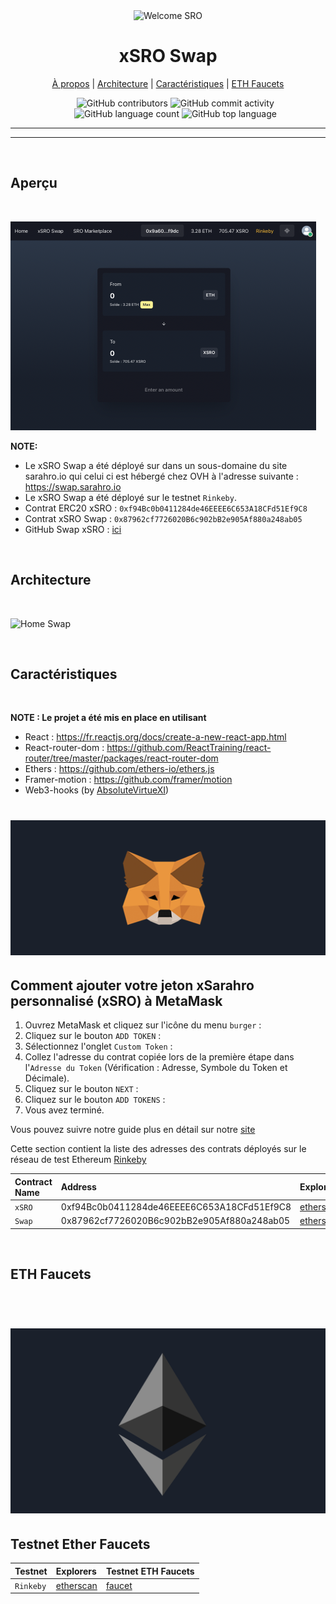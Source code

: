 <div>
<div align="center">
  <img alt="Welcome SRO" src="https://ipfs.io/ipfs/QmbdSfiJuBP2XRcM1wuLWMCXLhRoQTvYM8fHYRwyHcKxoa">
  </div>
    <h1 align="center"><b>xSRO Swap</b></h1>
    <div align="center">
    <a href="#swap-about">À propos</a> 
      |
    <a href="#swap-design">Architecture</a>
      |
    <a href="#swap-feature">Caractéristiques</a>
      |
    <a href="#contract-faucets">ETH Faucets</a>
  </div>
</div>
<div >
  <ul align="center">
    <img alt="GitHub contributors" src="https://img.shields.io/github/contributors/SRO-SarahRo/xsro-swap">
    <img alt="GitHub commit activity" src="https://img.shields.io/github/commit-activity/m/SRO-SarahRo/xsro-swap">
    <img alt="GitHub language count" src="https://img.shields.io/github/languages/count/SRO-SarahRo/xsro-swap">
    <img alt="GitHub top language" src="https://img.shields.io/github/languages/top/SRO-SarahRo/xsro-swap">
  </ul>
</div>

----

<!-- <div>
  <h2><b>À propos</b></h2>
  <h4 id="swap-about" > <b>SarahRo</b> est une place de marché en ligne qui relie les artistes et les collectionneurs grâce à la technologie Blockchain pour vendre, investir et posséder facilement des œuvres d’art et des objets de collection en toute transparence. </h4>
  <p>
  Pour plus d'informations : 
    <ul>
    <li>Site - <a href="https://www.sarahro.io">sarahro.io</a></li>
    <li>Swap xSRO - <a href="https://www.swap.sarahro.io">swap.sarahro.io</a></li>
    <li>Marketplace SRO - <a href="https://www.apps.sarahro.io">apps.sarahro.io</a></li>
    <li>Documentations SRO - <a href="https://www.docs.sarahro.io">docs.sarahro.io</a></li>
    <li><a href="https://www.docs.sarahro.io">Repertoires GitHub</a></li>
    <ul>
      <li>Front - <a href="https://github.com/SRO-SarahRo/xsro-front">xsro-front</a></li>
      <li>Swap - <a href="https://github.com/SRO-SarahRo/xsro-swap">xsro-swap</a></li>
      <li>Contrats - <a href="https://github.com/SRO-SarahRo/xsro-contracts">xsro-contracts</a> </li>
      <li>Base de donnée - <a href="https://github.com/SRO-SarahRo/bdd-sro">bdd-sro</a> </li>
      <li>Documentations - <a href="https://github.com/SRO-SarahRo/doc.xsro">doc.xsro</a> </li>
    </ul>
  </ul>
  </p>
</div> -->

----

<div>
  </br>
    <h2 id="swap-overview"><b>Aperçu</b></h2>
  </br>
</div>

![Home Swap](./src/img/swap-sro.png)

**NOTE:** 
- Le xSRO Swap a été déployé sur dans un sous-domaine du site sarahro.io qui celui ci est hébergé chez OVH à l'adresse suivante : https://swap.sarahro.io
- Le xSRO Swap a été déployé sur le testnet `Rinkeby`.
- Contrat ERC20 xSRO : `0xf94Bc0b0411284de46EEEE6C653A18CFd51Ef9C8`
- Contrat xSRO Swap : `0x87962cf7726020B6c902bB2e905Af880a248ab05`
- GitHub Swap xSRO : [ici](https://github.com/SRO-SarahRo/xsro-swap)

<div>
  </br>
    <h2 id="swap-design"><b>Architecture</b></h2>
  </br>
</div>

![Home Swap](./img/contract-map.png)

<div>
  </br>
    <h2 id="swap-feature"><b>Caractéristiques</b></h2>
  </br>
</div>

**NOTE : Le projet a été mis en place en utilisant**
- React : https://fr.reactjs.org/docs/create-a-new-react-app.html
- React-router-dom : https://github.com/ReactTraining/react-router/tree/master/packages/react-router-dom
- Ethers : https://github.com/ethers-io/ethers.js
- Framer-motion : https://github.com/framer/motion
- Web3-hooks (by [AbsoluteVirtueXI](https://github.com/AbsoluteVirtueXI/web3-hooks))

# ![loading](./src/img/MetaMaskLogo.png)
## Comment ajouter votre jeton xSarahro personnalisé (xSRO) à MetaMask

1. Ouvrez MetaMask et cliquez sur l'icône du menu `burger` :
1. Cliquez sur le bouton `ADD TOKEN` :
1. Sélectionnez l'onglet `Custom Token` :
1. Collez l'adresse du contrat copiée lors de la première étape dans l'`Adresse du Token` (Vérification : Adresse, Symbole du Token et Décimale).
1. Cliquez sur le bouton `NEXT` :
1. Cliquez sur le bouton `ADD TOKENS` :
1. Vous avez terminé.

Vous pouvez suivre notre guide plus en détail sur notre [site](https://docs.sarahro.io/getting-started/metamask/integration/)

Cette section contient la liste des adresses des contrats déployés sur le réseau de test Ethereum [Rinkeby](https://rinkeby.etherscan.io/)

Contract Name   | Address                     | Explorers
:-------- |:----------------------------- |:-------------------------
`xSRO`   | 0xf94Bc0b0411284de46EEEE6C653A18CFd51Ef9C8 | [etherscan](https://rinkeby.etherscan.io/address/0xf94Bc0b0411284de46EEEE6C653A18CFd51Ef9C8) |
`Swap`   | 0x87962cf7726020B6c902bB2e905Af880a248ab05 | [etherscan](https://rinkeby.etherscan.io/address/0x87962cf7726020B6c902bB2e905Af880a248ab05) |

<div>
  </br>
    <h2 id="swap-faucets"><b>ETH Faucets</b></h2>
  </br>
</div>

# ![loading](./src/img/EthLogo.png)
## **Testnet Ether Faucets**

Testnet   | Explorers                     | Testnet ETH Faucets
:-------- |:----------------------------- |:-------------------------
`Rinkeby`   | [etherscan](https://rinkeby.etherscan.io/) | [faucet](https://faucet.rinkeby.io/) |

<br />

